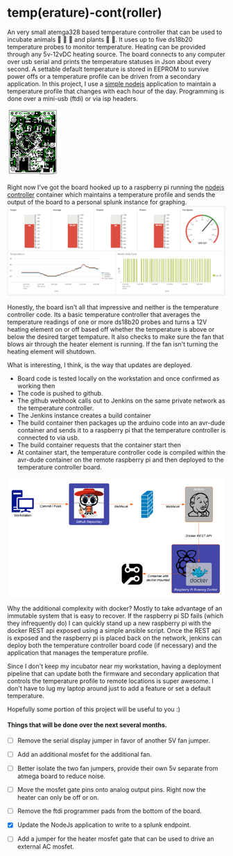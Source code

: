 # temp(erature)-cont(roller)

An very small atemga328 based temperature controller that can be used to incubate animals :lizard: :honeybee: :hatching_chick: and plants :rose: :cactus:. 
It uses up to five ds18b20 temperature probes to monitor temperature.
Heating can be provided through any 5v-12vDC heating source. 
The board connects to any computer over usb serial and prints the temperature statuses in Json about every second.
A settable default temperature is stored in EEPROM to survive power offs or a temperature profile can be driven from a
secondary application.
In this project, I use a [simple nodejs](nodejs/src/main/controller/index.js) application to maintain a temperature profile
that changes with each hour of the day.
Programming is done over a mini-usb (ftdi) or via isp headers.  


![Board Top](./resources/board.png)

Right now I've got the board hooked up to a raspberry pi running the [nodejs controller](nodejs/src/main/controller) container which
maintains a temperature profile and sends the output of the board to a personal splunk instance for graphing. 
![SplunkPanel](./resources/splunk.png)

Honestly, the board isn't all that impressive and neither is the temperature controller code.  Its a basic temperature controller that averages
the temperature readings of one or more ds18b20 probes and turns a 12V heating element on or off based off whether the temperature
is above or below the desired target tempature.  It also checks to make sure the fan that blows air through the heater element is
running.  If the fan isn't turning the heating element will shutdown. 
 
What is interesting, I think, is the way that updates are deployed.

- Board code is tested locally on the workstation and once confirmed as working then
- The code is pushed to github.
- The github webhook calls out to Jenkins on the same private network as the temperature controller.
- The Jenkins instance creates a build container
- The build container then packages up the arduino code into an avr-dude container and sends it to a raspberry pi that the temperature controller is connected to via usb.
- The build container requests that the container start then
- At container start, the temperature controller code is compiled within the avr-dude container on the remote raspberry pi and then deployed to the temperature controller board.

![Deploy](./resources/deployment.png)

Why the additional complexity with docker?  Mostly to take advantage of an immutable system that is easy to recover.
If the raspberry pi SD fails (which they infrequently do) I can quickly stand up a new raspberry pi with the docker REST api exposed using a simple ansible script.
Once the REST api is exposed and the raspberry pi is placed back on the network, jenkins can deploy both the temperature controller board code (if necessary) and the application that manages the temperature profile.

Since I don't keep my incubator near my workstation, having a deployment pipeline that can update both the firmware and
secondary application that controls the temperature profile to remote locations is super awesome.  I don't have to lug
my laptop around just to add a feature or set a default temperature.


Hopefully some portion of this project will be useful to you :)  

#### Things that will be done over the next several months.
- [ ] Remove the serial display jumper in favor of another 5V fan jumper.  
- [ ] Add an additional mosfet for the additional fan.  
- [ ] Better isolate the two fan jumpers, provide their own 5v separate from atmega board to reduce noise.  
- [ ] Move the mosfet gate pins onto analog output pins.  Right now the heater can only be off or on.  
- [ ] Remove the ftdi programmer pads from the bottom of the board.  
- [x] Update the NodeJs application to write to a splunk endpoint.  
- [ ] Add a jumper for the heater mosfet gate that can be used to drive an external AC mosfet.   



      


